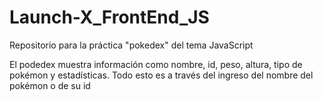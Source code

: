 # Launch-X_FrontEnd_JS
Repositorio para la práctica "pokedex" del tema JavaScript

El podedex muestra información como nombre, id, peso, altura, tipo de pokémon y estadísticas. Todo esto es a través del ingreso del nombre del pokémon o de su id
